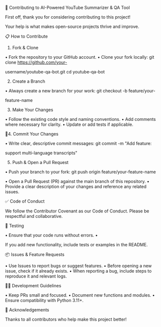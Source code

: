 🤝 Contributing to AI-Powered YouTube
Summarizer & QA Tool

First off, thank you for considering contributing to this project!

 Your help is what makes open-source projects thrive and improve.

📋 How to Contribute

1. Fork & Clone

•  Fork the repository to your GitHub account.
•  Clone your fork locally: git clone https://github.com/your-

username/youtube-qa-bot.git
cd youtube-qa-bot

2. Create a Branch

•  Always create a new branch for your work: git checkout -b feature/your-

feature-name

3. Make Your Changes

•  Follow the existing code style and naming conventions.
•  Add comments where necessary for clarity.
•  Update or add tests if applicable.

4. Commit Your Changes

•  Write clear, descriptive commit messages: git commit -m "Add feature:

support multi-language transcripts"

5. Push & Open a Pull Request

•  Push your branch to your fork: git push origin feature/your-feature-name

•  Open a Pull Request (PR) against the main branch of this repository.
•  Provide a clear description of your changes and reference any related issues.

✅ Code of Conduct

We follow the Contributor Covenant as our Code of Conduct. Please be respectful and
collaborative.

🧪 Testing

•  Ensure that your code runs without errors.
•

If you add new functionality, include tests or examples in the README.

📦 Issues & Feature Requests

•  Use Issues to report bugs or suggest features.
•  Before opening a new issue, check if it already exists.
•  When reporting a bug, include steps to reproduce it and relevant logs.

🛠 Development Guidelines

•  Keep PRs small and focused.
•  Document new functions and modules.
•  Ensure compatibility with Python 3.11+.

🙌 Acknowledgements

Thanks to all contributors who help make this project better!

